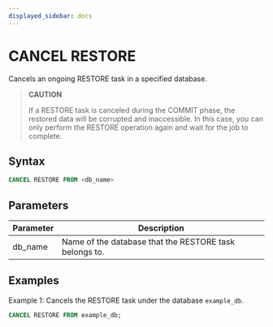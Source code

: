 ```yaml
---
displayed_sidebar: docs
---
```


# CANCEL RESTORE

Cancels an ongoing RESTORE task in a specified database.

> **CAUTION**
>
> If a RESTORE task is canceled during the COMMIT phase, the restored data will be corrupted and inaccessible. In this case, you can only perform the RESTORE operation again and wait for the job to complete.

## Syntax

```SQL
CANCEL RESTORE FROM <db_name>
```

## Parameters

| **Parameter** | **Description**                                        |
| ------------- | ------------------------------------------------------ |
| db_name       | Name of the database that the RESTORE task belongs to. |

## Examples

Example 1: Cancels the RESTORE task under the database `example_db`.

```SQL
CANCEL RESTORE FROM example_db;
```
